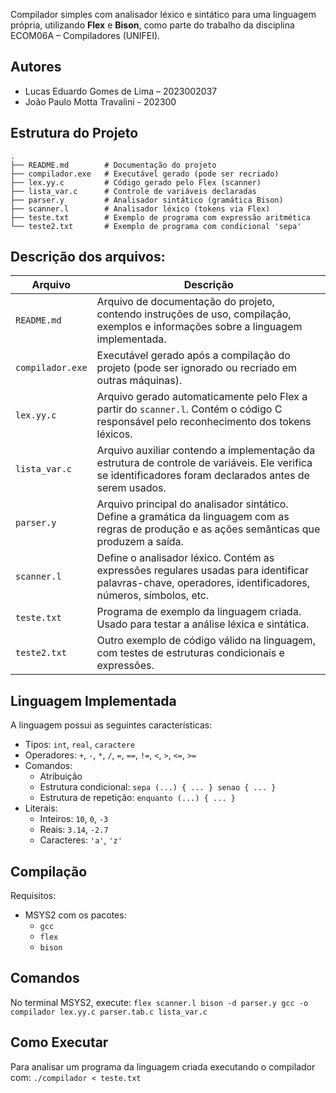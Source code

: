 Compilador simples com analisador léxico e sintático para uma linguagem própria, utilizando **Flex** e **Bison**, como parte do trabalho da disciplina ECOM06A – Compiladores (UNIFEI).

##  Autores

- Lucas Eduardo Gomes de Lima – 2023002037
- João Paulo Motta Travalini - 202300

##  Estrutura do Projeto

```
.
├── README.md        # Documentação do projeto
├── compilador.exe   # Executável gerado (pode ser recriado)
├── lex.yy.c         # Código gerado pelo Flex (scanner)
├── lista_var.c      # Controle de variáveis declaradas
├── parser.y         # Analisador sintático (gramática Bison)
├── scanner.l        # Analisador léxico (tokens via Flex)
├── teste.txt        # Exemplo de programa com expressão aritmética
└── teste2.txt       # Exemplo de programa com condicional 'sepa'
```

## Descrição dos arquivos:
| Arquivo          | Descrição                                                                                                                                                |
| ---------------- | -------------------------------------------------------------------------------------------------------------------------------------------------------- |
| `README.md`      | Arquivo de documentação do projeto, contendo instruções de uso, compilação, exemplos e informações sobre a linguagem implementada.                       |
| `compilador.exe` | Executável gerado após a compilação do projeto (pode ser ignorado ou recriado em outras máquinas).                                                       |
| `lex.yy.c`       | Arquivo gerado automaticamente pelo Flex a partir do `scanner.l`. Contém o código C responsável pelo reconhecimento dos tokens léxicos.                  |
| `lista_var.c`    | Arquivo auxiliar contendo a implementação da estrutura de controle de variáveis. Ele verifica se identificadores foram declarados antes de serem usados. |
| `parser.y`       | Arquivo principal do analisador sintático. Define a gramática da linguagem com as regras de produção e as ações semânticas que produzem a saída.         |
| `scanner.l`      | Define o analisador léxico. Contém as expressões regulares usadas para identificar palavras-chave, operadores, identificadores, números, símbolos, etc.  |
| `teste.txt`      | Programa de exemplo da linguagem criada. Usado para testar a análise léxica e sintática.                                                                 |
| `teste2.txt`     | Outro exemplo de código válido na linguagem, com testes de estruturas condicionais e expressões.                                                         |

## Linguagem Implementada

A linguagem possui as seguintes características:

- Tipos: `int`, `real`, `caractere`
- Operadores: `+`, `-`, `*`, `/`, `=`, `==`, `!=`, `<`, `>`, `<=`, `>=`
- Comandos:
  - Atribuição
  - Estrutura condicional: `sepa (...) { ... } senao { ... }`
  - Estrutura de repetição: `enquanto (...) { ... }`
- Literais:
  - Inteiros: `10`, `0`, `-3`
  - Reais: `3.14`, `-2.7`
  - Caracteres: `'a'`, `'z'`


## Compilação

Requisitos:

- MSYS2 com os pacotes:
  - `gcc`
  - `flex`
  - `bison`

## Comandos
No terminal MSYS2, execute:
`
flex scanner.l
bison -d parser.y
gcc -o compilador lex.yy.c parser.tab.c lista_var.c
`
## Como Executar
Para analisar um programa da linguagem criada executando o compilador com:
`
./compilador < teste.txt
`


